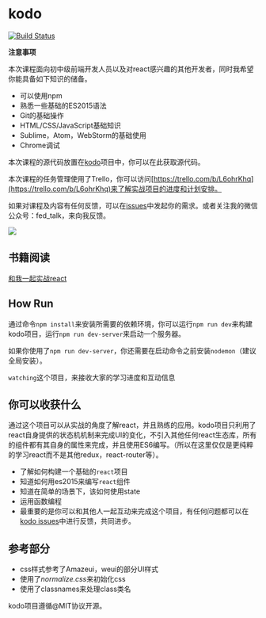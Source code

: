 # kodo

[![Build Status](https://travis-ci.org/mulgore/kodo.svg?branch=master)](https://travis-ci.org/mulgore/kodo)

**注意事项**

本次课程面向初中级前端开发人员以及对react感兴趣的其他开发者，同时我希望你能具备如下知识的储备。

- 可以使用npm
- 熟悉一些基础的ES2015语法
- Git的基础操作
- HTML/CSS/JavaScript基础知识
- Sublime，Atom，WebStorm的基础使用
- Chrome调试

本次课程的源代码放置在[kodo](https://github.com/mulgore/kodo)项目中，你可以在此获取源代码。

本次课程的任务管理使用了Trello，你可以访问[https://trello.com/b/L6ohrKhq](https://trello.com/b/L6ohrKhq)来了解实战项目的进度和计划安排。

如果对课程及内容有任何反馈，可以在[issues](https://github.com/mulgore/kodo/issues)中发起你的需求。或者关注我的微信公众号：fed_talk，来向我反馈。

![](https://raw.githubusercontent.com/icepy/_posts/master/img/weixin.jpg)

## 书籍阅读

[和我一起实战react](https://icepy.gitbooks.io/follow-react/content/index.html)

## How Run

通过命令`npm install`来安装所需要的依赖环境，你可以运行`npm run dev`来构建kodo项目，运行`npm run dev-server`来启动一个服务器。

如果你使用了`npm run dev-server`，你还需要在启动命令之前安装`nodemon`（建议全局安装）。

`watching`这个项目，来接收大家的学习进度和互动信息

## 你可以收获什么

通过这个项目可以从实战的角度了解react，并且熟练的应用。kodo项目只利用了react自身提供的状态机机制来完成UI的变化，不引入其他任何react生态库，所有的组件都有其自身的属性来完成，并且使用ES6编写。（所以在这里仅仅是更纯粹的学习react而不是其他redux，react-router等）。

- 了解如何构建一个基础的`react`项目
- 知道如何用es2015来编写`react`组件
- 知道在简单的场景下，该如何使用state
- 运用函数编程
- 最重要的是你可以和其他人一起互动来完成这个项目，有任何问题都可以在[kodo issues](https://github.com/mulgore/kodo/issues)中进行反馈，共同进步。

## 参考部分

- css样式参考了Amazeui，weui的部分UI样式
- 使用了*normalize.css*来初始化css
- 使用了classnames来处理class类名

kodo项目遵循@MIT协议开源。
